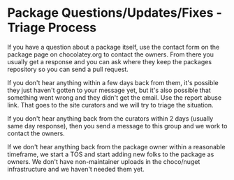 # Package Questions/Updates/Fixes - Triage Process

If you have a question about a package itself, use the contact form on the package page on chocolatey.org to contact the owners. From there you usually get a response and you can ask where they keep the packages repository so you can send a pull request.

If you don't hear anything within a few days back from them, it's possible they just haven't gotten to your message yet, but it's also possible that something went wrong and they didn't get the email. Use the report abuse link. That goes to the site curators  and we will try to triage the situation.

If you don't hear anything back from the curators within 2 days (usually same day response), then you send a message to this group and we work to contact the owners.

If we don't hear anything back from the package owner within a reasonable timeframe, we start a TOS and start adding new folks to the package as owners. We don't have non-maintainer uploads in the choco/nuget infrastructure and we haven't needed them yet. 